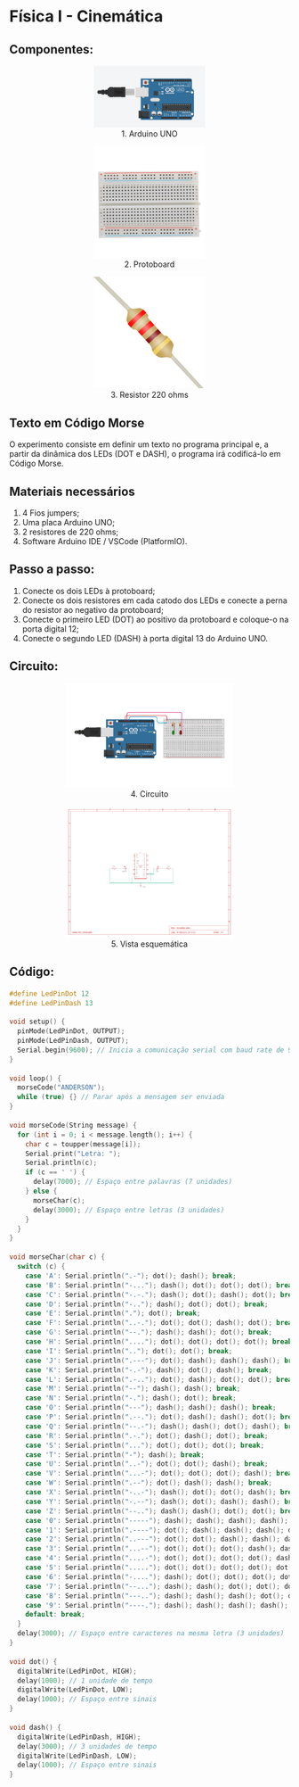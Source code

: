 # Física I - Cinemática

## Componentes:

<body>
    <div style="text-align: center;">
        <figure>
            <img src="imgs/arduino.png" alt="Arduino UNO" width="200">
            <figcaption>1. Arduino UNO</figcaption>
        </figure>
        <figure>
            <img src="imgs/protoboard.png" alt="Protoboard" width="200">
            <figcaption>2. Protoboard</figcaption>
        </figure>
        <figure>
            <img src="imgs/resistor.png" alt="Resistor 220 ohms" width="200">
            <figcaption>3. Resistor 220 ohms</figcaption>
        </figure>
    </div>
</body>

## Texto em Código Morse
O experimento consiste em definir um texto no programa principal e, a partir da dinâmica dos LEDs (DOT e DASH), o programa irá codificá-lo em Código Morse.

## Materiais necessários
1. 4 Fios jumpers;
2. Uma placa Arduino UNO;
3. 2 resistores de 220 ohms;
4. Software Arduino IDE / VSCode (PlatformIO).

## Passo a passo:
1. Conecte os dois LEDs à protoboard;
2. Conecte os dois resistores em cada catodo dos LEDs e conecte a perna do resistor ao negativo da protoboard;
3. Conecte o primeiro LED (DOT) ao positivo da protoboard e coloque-o na porta digital 12;
4. Conecte o segundo LED (DASH) à porta digital 13 do Arduino UNO.

## Circuito:

<body>
    <div style="text-align: center;">
        <figure>
            <img src="imgs/circuito.png" width="300">
            <figcaption>4. Circuito</figcaption>
        </figure>
        <figure>
            <img src="imgs/sistema_esqueletico.png" width="300">
            <figcaption>5. Vista esquemática</figcaption>
        </figure>
    </div>
</body>

## Código:
```cpp
#define LedPinDot 12
#define LedPinDash 13

void setup() {
  pinMode(LedPinDot, OUTPUT);
  pinMode(LedPinDash, OUTPUT);
  Serial.begin(9600); // Inicia a comunicação serial com baud rate de 9600
}

void loop() {
  morseCode("ANDERSON");
  while (true) {} // Parar após a mensagem ser enviada
}

void morseCode(String message) {
  for (int i = 0; i < message.length(); i++) {
    char c = toupper(message[i]);
    Serial.print("Letra: ");
    Serial.println(c);
    if (c == ' ') {
      delay(7000); // Espaço entre palavras (7 unidades)
    } else {
      morseChar(c);
      delay(3000); // Espaço entre letras (3 unidades)
    }
  }
}

void morseChar(char c) {
  switch (c) {
    case 'A': Serial.println(".-"); dot(); dash(); break;
    case 'B': Serial.println("-..."); dash(); dot(); dot(); dot(); break;
    case 'C': Serial.println("-.-."); dash(); dot(); dash(); dot(); break;
    case 'D': Serial.println("-.."); dash(); dot(); dot(); break;
    case 'E': Serial.println("."); dot(); break;
    case 'F': Serial.println("..-."); dot(); dot(); dash(); dot(); break;
    case 'G': Serial.println("--."); dash(); dash(); dot(); break;
    case 'H': Serial.println("...."); dot(); dot(); dot(); dot(); break;
    case 'I': Serial.println(".."); dot(); dot(); break;
    case 'J': Serial.println(".---"); dot(); dash(); dash(); dash(); break;
    case 'K': Serial.println("-.-"); dash(); dot(); dash(); break;
    case 'L': Serial.println(".-.."); dot(); dash(); dot(); dot(); break;
    case 'M': Serial.println("--"); dash(); dash(); break;
    case 'N': Serial.println("-."); dash(); dot(); break;
    case 'O': Serial.println("---"); dash(); dash(); dash(); break;
    case 'P': Serial.println(".--."); dot(); dash(); dash(); dot(); break;
    case 'Q': Serial.println("--.-"); dash(); dash(); dot(); dash(); break;
    case 'R': Serial.println(".-."); dot(); dash(); dot(); break;
    case 'S': Serial.println("..."); dot(); dot(); dot(); break;
    case 'T': Serial.println("-"); dash(); break;
    case 'U': Serial.println("..-"); dot(); dot(); dash(); break;
    case 'V': Serial.println("...-"); dot(); dot(); dot(); dash(); break;
    case 'W': Serial.println(".--"); dot(); dash(); dash(); break;
    case 'X': Serial.println("-..-"); dash(); dot(); dot(); dash(); break;
    case 'Y': Serial.println("-.--"); dash(); dot(); dash(); dash(); break;
    case 'Z': Serial.println("--.."); dash(); dash(); dot(); dot(); break;
    case '0': Serial.println("-----"); dash(); dash(); dash(); dash(); dash(); break;
    case '1': Serial.println(".----"); dot(); dash(); dash(); dash(); dash(); break;
    case '2': Serial.println("..---"); dot(); dot(); dash(); dash(); dash(); break;
    case '3': Serial.println("...--"); dot(); dot(); dot(); dash(); dash(); break;
    case '4': Serial.println("....-"); dot(); dot(); dot(); dot(); dash(); break;
    case '5': Serial.println("....."); dot(); dot(); dot(); dot(); dot(); break;
    case '6': Serial.println("-...."); dash(); dot(); dot(); dot(); dot(); break;
    case '7': Serial.println("--..."); dash(); dash(); dot(); dot(); dot(); break;
    case '8': Serial.println("---.."); dash(); dash(); dash(); dot(); dot(); break;
    case '9': Serial.println("----."); dash(); dash(); dash(); dash(); dot(); break;
    default: break;
  }
  delay(3000); // Espaço entre caracteres na mesma letra (3 unidades)
}

void dot() {
  digitalWrite(LedPinDot, HIGH);
  delay(1000); // 1 unidade de tempo
  digitalWrite(LedPinDot, LOW);
  delay(1000); // Espaço entre sinais
}

void dash() {
  digitalWrite(LedPinDash, HIGH);
  delay(3000); // 3 unidades de tempo
  digitalWrite(LedPinDash, LOW);
  delay(1000); // Espaço entre sinais
}
